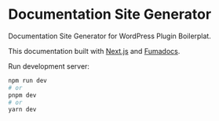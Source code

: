 # Documentation Site Generator

Documentation Site Generator for WordPress Plugin Boilerplat.

This documentation built with [Next.js](https://nextjs.org/docs) and [Fumadocs](https://github.com/fuma-nama/fumadocs).


Run development server:

```bash
npm run dev
# or
pnpm dev
# or
yarn dev
```